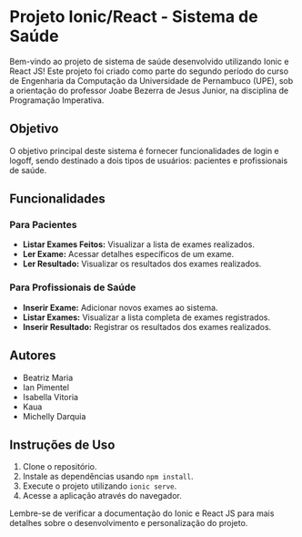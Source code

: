 # Projeto Ionic/React - Sistema de Saúde

Bem-vindo ao projeto de sistema de saúde desenvolvido utilizando Ionic e React JS! Este projeto foi criado como parte do segundo período do curso de Engenharia da Computação da Universidade de Pernambuco (UPE), sob a orientação do professor Joabe Bezerra de Jesus Junior, na disciplina de Programação Imperativa.

## Objetivo
O objetivo principal deste sistema é fornecer funcionalidades de login e logoff, sendo destinado a dois tipos de usuários: pacientes e profissionais de saúde.

## Funcionalidades

### Para Pacientes
- **Listar Exames Feitos:** Visualizar a lista de exames realizados.
- **Ler Exame:** Acessar detalhes específicos de um exame.
- **Ler Resultado:** Visualizar os resultados dos exames realizados.

### Para Profissionais de Saúde
- **Inserir Exame:** Adicionar novos exames ao sistema.
- **Listar Exames:** Visualizar a lista completa de exames registrados.
- **Inserir Resultado:** Registrar os resultados dos exames realizados.

## Autores
- Beatriz Maria
- Ian Pimentel
- Isabella Vitoria
- Kaua 
- Michelly Darquia

## Instruções de Uso
1. Clone o repositório.
2. Instale as dependências usando `npm install`.
3. Execute o projeto utilizando `ionic serve`.
4. Acesse a aplicação através do navegador.

Lembre-se de verificar a documentação do Ionic e React JS para mais detalhes sobre o desenvolvimento e personalização do projeto.
